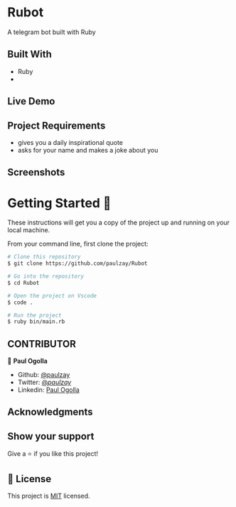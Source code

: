 # Rubot
A telegram bot built with Ruby

## Built With

- Ruby
- 

## Live Demo


## Project Requirements

- gives you a daily inspirational quote
- asks for your name and makes a joke about you

## Screenshots


# Getting Started 🚀

These instructions will get you a copy of the project up and running on your local machine.

From your command line, first clone the project:

```bash
# Clone this repository
$ git clone https://github.com/paulzay/Rubot

# Go into the repository
$ cd Rubot

# Open the project on Vscode
$ code .

# Run the project
$ ruby bin/main.rb

```


## CONTRIBUTOR

👤 **Paul Ogolla**

- Github: [@paulzay](https://github.com/paulzay)
- Twitter: [@_paulzay_](https://twitter.com/_paulzay_)
- Linkedin: [Paul Ogolla](https://linkedin.com/in/paulogolla)

## Acknowledgments


## Show your support

Give a ⭐️ if you like this project!

## 📝 License

This project is [MIT](lic.url) licensed.
